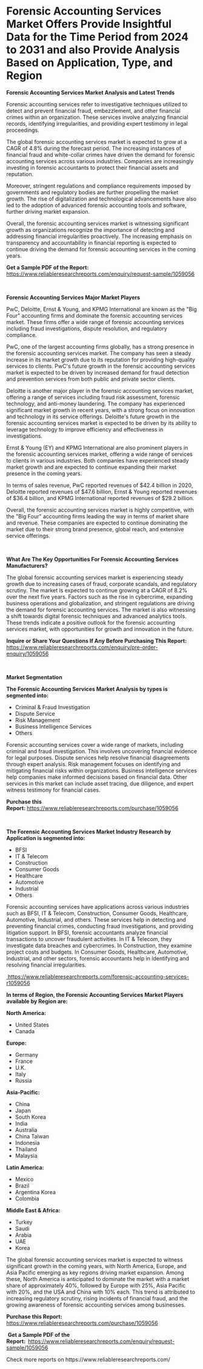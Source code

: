 <p><h1>Forensic Accounting Services Market Offers Provide Insightful Data for the Time Period from 2024 to 2031 and also Provide Analysis Based on Application, Type, and Region</h1></p><p><strong>Forensic Accounting Services Market Analysis and Latest Trends</strong></p>
<p><p>Forensic accounting services refer to investigative techniques utilized to detect and prevent financial fraud, embezzlement, and other financial crimes within an organization. These services involve analyzing financial records, identifying irregularities, and providing expert testimony in legal proceedings.</p><p>The global forensic accounting services market is expected to grow at a CAGR of 4.8% during the forecast period. The increasing instances of financial fraud and white-collar crimes have driven the demand for forensic accounting services across various industries. Companies are increasingly investing in forensic accountants to protect their financial assets and reputation.</p><p>Moreover, stringent regulations and compliance requirements imposed by governments and regulatory bodies are further propelling the market growth. The rise of digitalization and technological advancements have also led to the adoption of advanced forensic accounting tools and software, further driving market expansion.</p><p>Overall, the forensic accounting services market is witnessing significant growth as organizations recognize the importance of detecting and addressing financial irregularities proactively. The increasing emphasis on transparency and accountability in financial reporting is expected to continue driving the demand for forensic accounting services in the coming years.</p></p>
<p><strong>Get a Sample PDF of the Report:&nbsp;</strong> <a href="https://www.reliableresearchreports.com/enquiry/request-sample/1059056">https://www.reliableresearchreports.com/enquiry/request-sample/1059056</a></p>
<p>&nbsp;</p>
<p><strong>Forensic Accounting Services Major Market Players</strong></p>
<p><p>PwC, Deloitte, Ernst & Young, and KPMG International are known as the "Big Four" accounting firms and dominate the forensic accounting services market. These firms offer a wide range of forensic accounting services including fraud investigations, dispute resolution, and regulatory compliance.</p><p>PwC, one of the largest accounting firms globally, has a strong presence in the forensic accounting services market. The company has seen a steady increase in its market growth due to its reputation for providing high-quality services to clients. PwC's future growth in the forensic accounting services market is expected to be driven by increased demand for fraud detection and prevention services from both public and private sector clients.</p><p>Deloitte is another major player in the forensic accounting services market, offering a range of services including fraud risk assessment, forensic technology, and anti-money laundering. The company has experienced significant market growth in recent years, with a strong focus on innovation and technology in its service offerings. Deloitte's future growth in the forensic accounting services market is expected to be driven by its ability to leverage technology to improve efficiency and effectiveness in investigations.</p><p>Ernst & Young (EY) and KPMG International are also prominent players in the forensic accounting services market, offering a wide range of services to clients in various industries. Both companies have experienced steady market growth and are expected to continue expanding their market presence in the coming years.</p><p>In terms of sales revenue, PwC reported revenues of $42.4 billion in 2020, Deloitte reported revenues of $47.6 billion, Ernst & Young reported revenues of $36.4 billion, and KPMG International reported revenues of $29.2 billion.</p><p>Overall, the forensic accounting services market is highly competitive, with the "Big Four" accounting firms leading the way in terms of market share and revenue. These companies are expected to continue dominating the market due to their strong brand presence, global reach, and extensive service offerings.</p></p>
<p>&nbsp;</p>
<p><strong>What Are The Key Opportunities For Forensic Accounting Services Manufacturers?</strong></p>
<p><p>The global forensic accounting services market is experiencing steady growth due to increasing cases of fraud, corporate scandals, and regulatory scrutiny. The market is expected to continue growing at a CAGR of 8.2% over the next five years. Factors such as the rise in cybercrime, expanding business operations and globalization, and stringent regulations are driving the demand for forensic accounting services. The market is also witnessing a shift towards digital forensic techniques and advanced analytics tools. These trends indicate a positive outlook for the forensic accounting services market, with opportunities for growth and innovation in the future.</p></p>
<p><strong>Inquire or Share Your Questions If Any Before Purchasing This Report:</strong> <a href="https://www.reliableresearchreports.com/enquiry/pre-order-enquiry/1059056">https://www.reliableresearchreports.com/enquiry/pre-order-enquiry/1059056</a></p>
<p>&nbsp;</p>
<p><strong>Market Segmentation</strong></p>
<p><strong>The Forensic Accounting Services Market Analysis by types is segmented into:</strong></p>
<p><ul><li>Criminal & Fraud Investigation</li><li>Dispute Service</li><li>Risk Management</li><li>Business Intelligence Services</li><li>Others</li></ul></p>
<p><p>Forensic accounting services cover a wide range of markets, including criminal and fraud investigation. This involves uncovering financial evidence for legal purposes. Dispute services help resolve financial disagreements through expert analysis. Risk management focuses on identifying and mitigating financial risks within organizations. Business intelligence services help companies make informed decisions based on financial data. Other services in this market can include asset tracing, due diligence, and expert witness testimony for financial cases.</p></p>
<p><strong>Purchase this Report:&nbsp;</strong><a href="https://www.reliableresearchreports.com/purchase/1059056">https://www.reliableresearchreports.com/purchase/1059056</a></p>
<p>&nbsp;</p>
<p><strong>The Forensic Accounting Services Market Industry Research by Application is segmented into:</strong></p>
<p><ul><li>BFSI</li><li>IT & Telecom</li><li>Construction</li><li>Consumer Goods</li><li>Healthcare</li><li>Automotive</li><li>Industrial</li><li>Others</li></ul></p>
<p><p>Forensic accounting services have applications across various industries such as BFSI, IT & Telecom, Construction, Consumer Goods, Healthcare, Automotive, Industrial, and others. These services help in detecting and preventing financial crimes, conducting fraud investigations, and providing litigation support. In BFSI, forensic accountants analyze financial transactions to uncover fraudulent activities. In IT & Telecom, they investigate data breaches and cybercrimes. In Construction, they examine project costs and budgets. In Consumer Goods, Healthcare, Automotive, Industrial, and other sectors, forensic accountants help in identifying and resolving financial irregularities.</p></p>
<p><a href="https://www.reliableresearchreports.com/forensic-accounting-services-r1059056">&nbsp;https://www.reliableresearchreports.com/forensic-accounting-services-r1059056</a></p>
<p><strong>In terms of Region, the Forensic Accounting Services Market Players available by Region are:</strong></p>
<p>
    <p> <strong> North America: </strong>
        <ul>
            <li>United States</li>
            <li>Canada</li>
        </ul>
        </p> 
    <p> <strong> Europe: </strong>
        <ul>
            <li>Germany</li>
            <li>France</li>
            <li>U.K.</li>
            <li>Italy</li>
            <li>Russia</li>
        </ul>
        </p> 
    <p> <strong> Asia-Pacific: </strong>
        <ul>
            <li>China</li>
            <li>Japan</li>
            <li>South Korea</li>
            <li>India</li>
            <li>Australia</li>
            <li>China Taiwan</li>
            <li>Indonesia</li>
            <li>Thailand</li>
            <li>Malaysia</li>
        </ul>
        </p> 
    <p> <strong> Latin America: </strong>
        <ul>
            <li>Mexico</li>
            <li>Brazil</li>
            <li>Argentina Korea</li>
            <li>Colombia</li>
        </ul>
        </p> 
    <p> <strong> Middle East & Africa: </strong>
        <ul>
            <li>Turkey</li>
            <li>Saudi</li>
            <li>Arabia</li>
            <li>UAE</li>
            <li>Korea</li>
        </ul>
    </p>
    </p>
<p><p>The global forensic accounting services market is expected to witness significant growth in the coming years, with North America, Europe, and Asia Pacific emerging as key regions driving market expansion. Among these, North America is anticipated to dominate the market with a market share of approximately 40%, followed by Europe with 25%, Asia Pacific with 20%, and the USA and China with 10% each. This trend is attributed to increasing regulatory scrutiny, rising incidents of financial fraud, and the growing awareness of forensic accounting services among businesses.</p></p>
<p><strong>Purchase this Report: </strong><a href="https://www.reliableresearchreports.com/purchase/1059056">https://www.reliableresearchreports.com/purchase/1059056</a></p>
<p>&nbsp;<strong>Get a Sample PDF of the Report:&nbsp;&nbsp;</strong><a href="https://www.reliableresearchreports.com/enquiry/request-sample/1059056">https://www.reliableresearchreports.com/enquiry/request-sample/1059056</a></p>
<p><strong></strong></p>
<p>Check more reports on https://www.reliableresearchreports.com/</p>